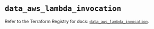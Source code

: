 # `data_aws_lambda_invocation`

Refer to the Terraform Registry for docs: [`data_aws_lambda_invocation`](https://registry.terraform.io/providers/hashicorp/aws/6.3.0/docs/data-sources/lambda_invocation).
